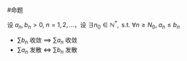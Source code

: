 #命题 

设 $a_{n},b_{n}>0,\;n=1,2,\dots$，设 $\exists n_{0}\in \mathbb{N}^{*},\text{ s.t. } \forall n\geq N_{0},\;a_{n}\leq b_{n}$

- $\sum b_{n}$ 收敛 $\implies$ $\sum a_{n}$ 收敛
- $\sum a_{n}$ 发散 $\iff$ $\sum b_{n}$ 发散